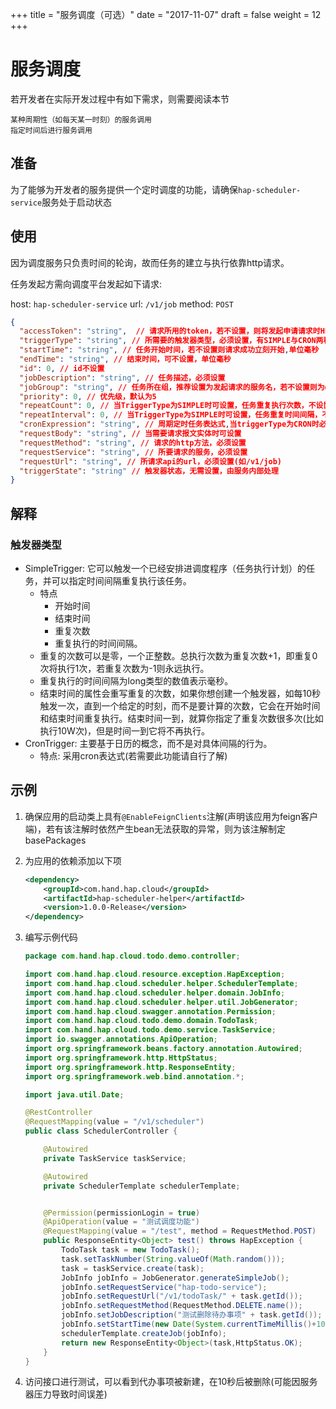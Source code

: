 +++
title = "服务调度（可选）"
date = "2017-11-07"
draft = false
weight = 12
+++

# 服务调度

若开发者在实际开发过程中有如下需求，则需要阅读本节

    某种周期性（如每天某一时刻）的服务调用 
    指定时间后进行服务调用

## 准备

为了能够为开发者的服务提供一个定时调度的功能，请确保`hap-scheduler-service`服务处于启动状态

## 使用

因为调度服务只负责时间的轮询，故而任务的建立与执行依靠http请求。

任务发起方需向调度平台发起如下请求:

host: `hap-scheduler-service`
url: `/v1/job`
method: `POST`

```json
{
  "accessToken": "string",  // 请求所用的token，若不设置，则将发起申请请求时HEAD所携带的token作为执行请求时的token
  "triggerType": "string", // 所需要的触发器类型，必须设置，有SIMPLE与CRON两种
  "startTime": "string", // 任务开始时间，若不设置则请求成功立刻开始,单位毫秒
  "endTime": "string", // 结束时间，可不设置，单位毫秒
  "id": 0, // id不设置
  "jobDescription": "string", // 任务描述，必须设置
  "jobGroup": "string", // 任务所在组，推荐设置为发起请求的服务名，若不设置则为default
  "priority": 0, // 优先级，默认为5
  "repeatCount": 0, // 当TriggerType为SIMPLE时可设置，任务重复执行次数，不设置则不重复执行，即只执行一次
  "repeatInterval": 0, // 当TriggerType为SIMPLE时可设置，任务重复时间间隔，不设置则间隔时间设置为1s，单位毫秒
  "cronExpression": "string", // 周期定时任务表达式,当triggerType为CRON时必须设置
  "requestBody": "string", // 当需要请求报文实体时可设置
  "requestMethod": "string", // 请求的http方法，必须设置
  "requestService": "string", // 所要请求的服务，必须设置
  "requestUrl": "string", // 所请求api的url，必须设置(如/v1/job)
  "triggerState": "string" // 触发器状态，无需设置，由服务内部处理
}
```

## 解释

### 触发器类型

- SimpleTrigger: 它可以触发一个已经安排进调度程序（任务执行计划）的任务，并可以指定时间间隔重复执行该任务。
    - 特点
        - 开始时间
        - 结束时间
        - 重复次数
        - 重复执行的时间间隔。
    - 重复的次数可以是零，一个正整数。总执行次数为重复次数+1，即重复0次将执行1次，若重复次数为-1则永远执行。 
    - 重复执行的时间间隔为long类型的数值表示毫秒。 
    - 结束时间的属性会重写重复的次数，如果你想创建一个触发器，如每10秒触发一次，直到一个给定的时刻，而不是要计算的次数，它会在开始时间和结束时间重复执行。结束时间一到，就算你指定了重复次数很多次(比如执行10W次)，但是时间一到它将不再执行。
- CronTrigger: 主要基于日历的概念，而不是对具体间隔的行为。
    - 特点: 采用cron表达式(若需要此功能请自行了解)

## 示例

1. 确保应用的启动类上具有`@EnableFeignClients`注解(声明该应用为feign客户端)，若有该注解时依然产生bean无法获取的异常，则为该注解制定basePackages
1. 为应用的依赖添加以下项
    ```xml
    <dependency>
        <groupId>com.hand.hap.cloud</groupId>
        <artifactId>hap-scheduler-helper</artifactId>
        <version>1.0.0-Release</version>
    </dependency>
    ```
1. 编写示例代码

    ```java
    package com.hand.hap.cloud.todo.demo.controller;

    import com.hand.hap.cloud.resource.exception.HapException;
    import com.hand.hap.cloud.scheduler.helper.SchedulerTemplate;
    import com.hand.hap.cloud.scheduler.helper.domain.JobInfo;
    import com.hand.hap.cloud.scheduler.helper.util.JobGenerator;
    import com.hand.hap.cloud.swagger.annotation.Permission;
    import com.hand.hap.cloud.todo.demo.domain.TodoTask;
    import com.hand.hap.cloud.todo.demo.service.TaskService;
    import io.swagger.annotations.ApiOperation;
    import org.springframework.beans.factory.annotation.Autowired;
    import org.springframework.http.HttpStatus;
    import org.springframework.http.ResponseEntity;
    import org.springframework.web.bind.annotation.*;

    import java.util.Date;

    @RestController
    @RequestMapping(value = "/v1/scheduler")
    public class SchedulerController {

        @Autowired
        private TaskService taskService;

        @Autowired
        private SchedulerTemplate schedulerTemplate;


        @Permission(permissionLogin = true)
        @ApiOperation(value = "测试调度功能")
        @RequestMapping(value = "/test", method = RequestMethod.POST)
        public ResponseEntity<Object> test() throws HapException {
            TodoTask task = new TodoTask();
            task.setTaskNumber(String.valueOf(Math.random()));
            task = taskService.create(task);
            JobInfo jobInfo = JobGenerator.generateSimpleJob();
            jobInfo.setRequestService("hap-todo-service");
            jobInfo.setRequestUrl("/v1/todoTask/" + task.getId());
            jobInfo.setRequestMethod(RequestMethod.DELETE.name());
            jobInfo.setJobDescription("测试删除待办事项" + task.getId());
            jobInfo.setStartTime(new Date(System.currentTimeMillis()+10000));
            schedulerTemplate.createJob(jobInfo);
            return new ResponseEntity<Object>(task,HttpStatus.OK);
        }
    }
    ```

1. 访问接口进行测试，可以看到代办事项被新建，在10秒后被删除(可能因服务器压力导致时间误差)